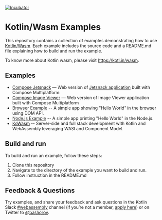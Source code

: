 [![Incubator](https://jb.gg/badges/incubator-plastic.svg)](https://github.com/JetBrains#jetbrains-on-github)

# Kotlin/Wasm Examples

This repository contains a collection of examples demonstrating how to use [Kotlin/Wasm](kotl.in/wasm). 
Each example includes the source code and a README.md file explaining how to build and run the example.

To know more about Kotlin wasm, please visit https://kotl.in/wasm.

## Examples

* [Compose Jetsnack](compose-jetsnack#compose-multiplatform-for-web) — Web version of [Jetsnack application](https://github.com/android/compose-samples/tree/main/Jetsnack) built with Compose Multiplatform
* [Compose Image Viewer](compose-imageviewer#compose-multiplatform-for-web) — Web version of Image Viewer application built with Compose Multiplatform
* [Browser Example](browser-example#kotlinwasm-browser-example) -- A simple app showing "Hello World" in the browser using DOM API. 
* [Node.js Example](nodejs-example#kotlinwasm-nodejs-example) -- A simple app printing "Hello World" in the Node.js.
* [KoWasm](https://github.com/kowasm/kowasm) -- Server-side and full stack development with Kotlin and WebAssembly leveraging WASI and Component Model.

## Build and run

To build and run an example, follow these steps:

1. Clone this repository 
2. Navigate to the directory of the example you want to build and run.
3. Follow instruction in the README.md

## Feedback & Questions

Try examples, and share your feedback and ask questions in the Kotlin Slack [#webassembly](https://slack-chats.kotlinlang.org/c/webassembly) channel (if you’re not a member, [apply here](https://kotl.in/slack)) or on Twitter to [@bashorov](https://twitter.com/bashorov).
